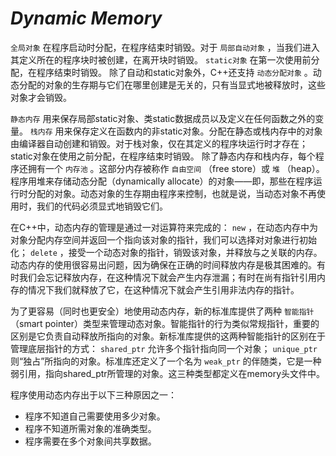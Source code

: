# ***Dynamic Memory***

`全局对象` 在程序启动时分配，在程序结束时销毁。对于 `局部自动对象` ，当我们进入其定义所在的程序块时被创建，在离开块时销毁。 `static对象` 在第一次使用前分配，在程序结束时销毁。 除了自动和static对象外，C++还支持 `动态分配对象` 。动态分配的对象的生存期与它们在哪里创建是无关的，只有当显式地被释放时，这些对象才会销毁。

`静态内存` 用来保存局部static对象、类static数据成员以及定义在任何函数之外的变量。 `栈内存` 用来保存定义在函数内的非static对象。分配在静态或栈内存中的对象由编译器自动创建和销毁。对于栈对象，仅在其定义的程序块运行时才存在；static对象在使用之前分配，在程序结束时销毁。 除了静态内存和栈内存，每个程序还拥有一个 `内存池` 。这部分内存被称作 `自由空间` （free store）或 `堆` （heap）。程序用堆来存储动态分配（dynamically allocate）的对象——即，那些在程序运行时分配的对象。动态对象的生存期由程序来控制，也就是说，当动态对象不再使用时，我们的代码必须显式地销毁它们。

在C++中，动态内存的管理是通过一对运算符来完成的： `new` ，在动态内存中为对象分配内存空间并返回一个指向该对象的指针，我们可以选择对对象进行初始化； `delete` ，接受一个动态对象的指针，销毁该对象，并释放与之关联的内存。 动态内存的使用很容易出问题，因为确保在正确的时间释放内存是极其困难的。有时我们会忘记释放内存，在这种情况下就会产生内存泄漏；有时在尚有指针引用内存的情况下我们就释放了它，在这种情况下就会产生引用非法内存的指针。

为了更容易（同时也更安全）地使用动态内存，新的标准库提供了两种 `智能指针` （smart pointer）类型来管理动态对象。智能指针的行为类似常规指针，重要的区别是它负责自动释放所指向的对象。新标准库提供的这两种智能指针的区别在于管理底层指针的方式： `shared_ptr` 允许多个指针指向同一个对象； `unique_ptr` 则“独占”所指向的对象。标准库还定义了一个名为 `weak_ptr` 的伴随类，它是一种弱引用，指向shared_ptr所管理的对象。这三种类型都定义在memory头文件中。

程序使用动态内存出于以下三种原因之一：

- 程序不知道自己需要使用多少对象。
- 程序不知道所需对象的准确类型。
- 程序需要在多个对象间共享数据。
